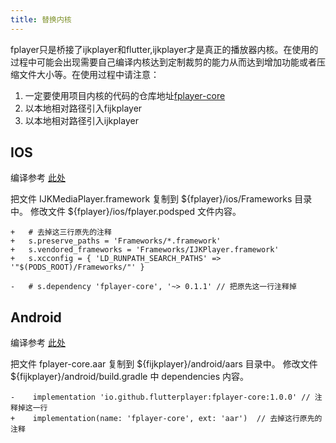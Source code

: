 ```yaml
---
title: 替换内核
---
```


fplayer只是桥接了ijkplayer和flutter,ijkplayer才是真正的播放器内核。在使用的过程中可能会出现需要自己编译内核达到定制裁剪的能力从而达到增加功能或者压缩文件大小等。在使用过程中请注意：

1. 一定要使用项目内核的代码的仓库地址[fplayer-core](https://github.com/FlutterPlayer/ijkplayer)
1. 以本地相对路径引入fijkplayer
1. 以本地相对路径引入ijkplayer

## IOS

编译参考 [此处](/core/build-iOS)

把文件 IJKMediaPlayer.framework 复制到 ${fplayer}/ios/Frameworks 目录中。 修改文件 ${fplayer}/ios/fplayer.podsped 文件内容。

```git
+   # 去掉这三行原先的注释  
+   s.preserve_paths = 'Frameworks/*.framework'
+   s.vendored_frameworks = 'Frameworks/IJKPlayer.framework'
+   s.xcconfig = { 'LD_RUNPATH_SEARCH_PATHS' => '"$(PODS_ROOT)/Frameworks/"' }

-   # s.dependency 'fplayer-core', '~> 0.1.1' // 把原先这一行注释掉
```

## Android 

编译参考 [此处](/core/build-android) 

把文件 fplayer-core.aar 复制到 ${fijkplayer}/android/aars 目录中。 修改文件 ${fijkplayer}/android/build.gradle 中 dependencies 内容。
```git
-    implementation 'io.github.flutterplayer:fplayer-core:1.0.0' // 注释掉这一行
+    implementation(name: 'fplayer-core', ext: 'aar')  // 去掉这行原先的注释
```
